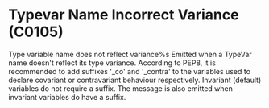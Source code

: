 # Typevar Name Incorrect Variance (C0105)

Type variable name does not reflect variance%s Emitted when a TypeVar
name doesn't reflect its type variance. According to PEP8, it is
recommended to add suffixes '\_co' and '\_contra' to the variables used
to declare covariant or contravariant behaviour respectively. Invariant
(default) variables do not require a suffix. The message is also emitted
when invariant variables do have a suffix.
